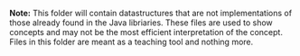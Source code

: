 **Note:** This folder will contain datastructures that are not implementations of those already found in the Java libriaries.  These files are used to show concepts and may not be the most efficient interpretation of the concept.  Files in this folder are meant as a teaching tool and nothing more.
